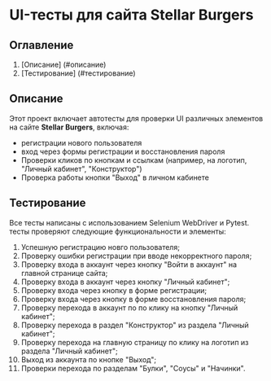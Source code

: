 # UI-тесты для сайта Stellar Burgers

## Оглавление
1. [Описание] (#описание)
2. [Тестирование] (#тестирование)

## Описание

Этот проект включает автотесты для проверки UI различных элементов на сайте **Stellar Burgers**, включая: 

- регистрации нового пользователя 
- вход через формы регистрации и восстановления пароля
- Проверки кликов по кнопкам и ссылкам (например, на логотип, "Личный кабинет", "Конструктор")
- Проверка работы кнопки "Выход" в личном кабинете

## Тестирование
Все тесты написаны с использованием Selenium WebDriver и Pytest. тесты проверяют следующие функциональности и элементы: 
1. Успешную регистрацию новго пользователя; 
2. Проверку ошибки регистрации при вводе некорректного пароля; 
3. Проверку входа в аккаунт через кнопку "Войти в аккаунт" на главной странице сайта; 
4. Проверку входа в аккаунт через кнопку "Личный кабинет"; 
5. Проверку входа через кнопку в форме регистрации; 
6. Проверку входа через кнопку в форме восстановления пароля; 
7. Проверку перехода в аккаунт по по клику на кнопку "Личный кабинет"; 
8. Проверку перехода в раздел "Конструктор" из раздела "Личный кабинет";
9. Проверку перехода на главную страницу по клику на логотип из раздела "Личный кабинет";
10. Выход из аккаунта по кнопке "Выход";
11. Проверки перехода по разделам "Булки", "Соусы" и "Начинки".
 
 
